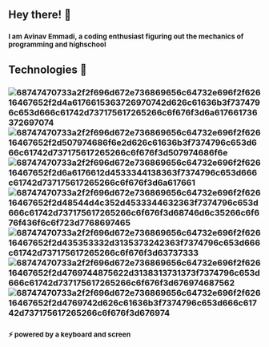 ## **Hey there! 👋**
### <sub>I am Avinav Emmadi, a coding enthusiast figuring out the mechanics of programming and highschool</sub>
###
## **Technologies 💬**
### ![68747470733a2f2f696d672e736869656c64732e696f2f62616467652f2d4a6176615363726970742d626c61636b3f7374796c653d666c61742d737175617265266c6f676f3d6a617661736372697074](https://github.com/aviemmadi/aviemmadi/assets/111649691/09aeed87-6ebe-433f-a1aa-3a81fee60748) ![68747470733a2f2f696d672e736869656c64732e696f2f62616467652f2d507974686f6e2d626c61636b3f7374796c653d666c61742d737175617265266c6f676f3d507974686f6e](https://github.com/aviemmadi/aviemmadi/assets/111649691/29794e0c-d351-40e0-8bac-ad54f76b5bc1) ![68747470733a2f2f696d672e736869656c64732e696f2f62616467652f2d6a6176612d4533344138363f7374796c653d666c61742d737175617265266c6f676f3d6a617661](https://github.com/aviemmadi/aviemmadi/assets/111649691/ec74b785-543e-48d3-8f96-e365ab364b9e) ![68747470733a2f2f696d672e736869656c64732e696f2f62616467652f2d48544d4c352d4533344632363f7374796c653d666c61742d737175617265266c6f676f3d68746d6c35266c6f676f436f6c6f723d7768697465](https://github.com/aviemmadi/aviemmadi/assets/111649691/963536f5-9bf4-40d7-92d8-f9b7bada4039) ![68747470733a2f2f696d672e736869656c64732e696f2f62616467652f2d435353332d3135373242363f7374796c653d666c61742d737175617265266c6f676f3d63737333](https://github.com/aviemmadi/aviemmadi/assets/111649691/90852cc5-e624-4ed6-86d8-4c8320badcb5) ![68747470733a2f2f696d672e736869656c64732e696f2f62616467652f2d4769744875622d3138313731373f7374796c653d666c61742d737175617265266c6f676f3d676974687562](https://github.com/aviemmadi/aviemmadi/assets/111649691/638c6b86-72b8-481f-8a6d-9ea7e8b77cb5) ![68747470733a2f2f696d672e736869656c64732e696f2f62616467652f2d4769742d626c61636b3f7374796c653d666c61742d737175617265266c6f676f3d676974](https://github.com/aviemmadi/aviemmadi/assets/111649691/7f67e63d-f80e-46cd-83e8-d1a19e6dee5b)
###
### <sub>⚡ powered by a keyboard and screen</sub>
### 
<!--
**aviemmadi/aviemmadi** is a ✨ _special_ ✨ repository because its `README.md` (this file) appears on your GitHub profile.

Here are some ideas to get you started:

- 🔭 I’m currently working on ...
- 🌱 I’m currently learning ...
- 👯 I’m looking to collaborate on ...
- 🤔 I’m looking for help with ...
- 💬 Ask me about ...
- 📫 How to reach me: ...
- 😄 Pronouns: ...
- ⚡ Fun fact: ...
-->

